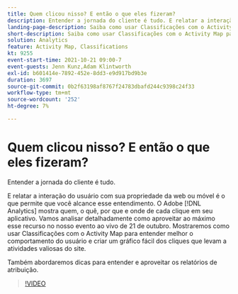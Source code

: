 ```yaml
---
title: Quem clicou nisso? E então o que eles fizeram?
description: Entender a jornada do cliente é tudo. E relatar a interação do usuário com sua propriedade da web ou móvel é o que permite que você alcance esse entendimento. O Adobe [!DNL Analytics] mostra quem, o quê, por que e onde de cada clique em seu aplicativo. Vamos analisar detalhadamente como aproveitar ao máximo esse recurso no nosso evento ao vivo de 21 de outubro. Mostraremos como usar Classificações com o Activity Map para entender melhor o comportamento do usuário e criar um gráfico fácil dos cliques que levam a atividades valiosas do site.
landing-page-description: Saiba como usar Classificações com o Activity Map para entender melhor o comportamento do usuário e criar um gráfico com os cliques que levam a atividades valiosas do site.
short-description: Saiba como usar Classificações com o Activity Map para entender melhor o comportamento do usuário e criar um gráfico com os cliques que levam a atividades valiosas do site.
solution: Analytics
feature: Activity Map, Classifications
kt: 9255
event-start-time: 2021-10-21 09:00-7
event-guests: Jenn Kunz,Adam Klintworth
exl-id: b601414e-7892-452e-8dd3-e9d917bd9b3e
duration: 3697
source-git-commit: 0b2f63198af8767f24783dbafd244c9398c24f33
workflow-type: tm+mt
source-wordcount: '252'
ht-degree: 7%

---
```


# Quem clicou nisso? E então o que eles fizeram?

Entender a jornada do cliente é tudo.

E relatar a interação do usuário com sua propriedade da web ou móvel é o que permite que você alcance esse entendimento. O Adobe [!DNL Analytics] mostra quem, o quê, por que e onde de cada clique em seu aplicativo. Vamos analisar detalhadamente como aproveitar ao máximo esse recurso no nosso evento ao vivo de 21 de outubro. Mostraremos como usar Classificações com o Activity Map para entender melhor o comportamento do usuário e criar um gráfico fácil dos cliques que levam a atividades valiosas do site.

Também abordaremos dicas para entender e aproveitar os relatórios de atribuição.

>[!VIDEO](https://video.tv.adobe.com/v/338108/?quality=12&learn=on)

